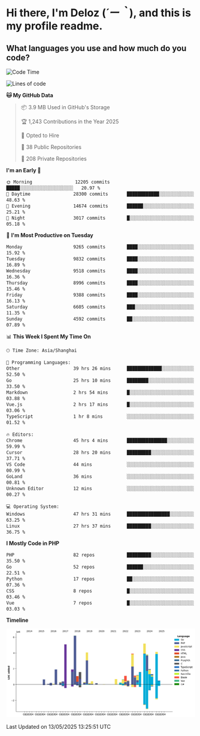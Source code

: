 # **Hi there, I'm Deloz (*´ー｀*), and this is my profile readme.**

## **What languages you use and how much do you code?**

<!--START_SECTION:waka-->
![Code Time](http://img.shields.io/badge/Code%20Time-6%2C355%20hrs%2045%20mins-blue)

![Lines of code](https://img.shields.io/badge/From%20Hello%20World%20I%27ve%20Written-52.1%20million%20lines%20of%20code-blue)

**🐱 My GitHub Data** 

> 📦 3.9 MB Used in GitHub's Storage 
 > 
> 🏆 1,243 Contributions in the Year 2025
 > 
> 💼 Opted to Hire
 > 
> 📜 38 Public Repositories 
 > 
> 🔑 208 Private Repositories 
 > 
**I'm an Early 🐤** 

```text
🌞 Morning                12205 commits       █████░░░░░░░░░░░░░░░░░░░░   20.97 % 
🌆 Daytime                28300 commits       ████████████░░░░░░░░░░░░░   48.63 % 
🌃 Evening                14674 commits       ██████░░░░░░░░░░░░░░░░░░░   25.21 % 
🌙 Night                  3017 commits        █░░░░░░░░░░░░░░░░░░░░░░░░   05.18 % 
```
📅 **I'm Most Productive on Tuesday** 

```text
Monday                   9265 commits        ████░░░░░░░░░░░░░░░░░░░░░   15.92 % 
Tuesday                  9832 commits        ████░░░░░░░░░░░░░░░░░░░░░   16.89 % 
Wednesday                9518 commits        ████░░░░░░░░░░░░░░░░░░░░░   16.36 % 
Thursday                 8996 commits        ████░░░░░░░░░░░░░░░░░░░░░   15.46 % 
Friday                   9388 commits        ████░░░░░░░░░░░░░░░░░░░░░   16.13 % 
Saturday                 6605 commits        ███░░░░░░░░░░░░░░░░░░░░░░   11.35 % 
Sunday                   4592 commits        ██░░░░░░░░░░░░░░░░░░░░░░░   07.89 % 
```


📊 **This Week I Spent My Time On** 

```text
🕑︎ Time Zone: Asia/Shanghai

💬 Programming Languages: 
Other                    39 hrs 26 mins      █████████████░░░░░░░░░░░░   52.50 % 
Go                       25 hrs 10 mins      ████████░░░░░░░░░░░░░░░░░   33.50 % 
Markdown                 2 hrs 54 mins       █░░░░░░░░░░░░░░░░░░░░░░░░   03.88 % 
Vue.js                   2 hrs 17 mins       █░░░░░░░░░░░░░░░░░░░░░░░░   03.06 % 
TypeScript               1 hr 8 mins         ░░░░░░░░░░░░░░░░░░░░░░░░░   01.52 % 

🔥 Editors: 
Chrome                   45 hrs 4 mins       ███████████████░░░░░░░░░░   59.99 % 
Cursor                   28 hrs 20 mins      █████████░░░░░░░░░░░░░░░░   37.71 % 
VS Code                  44 mins             ░░░░░░░░░░░░░░░░░░░░░░░░░   00.99 % 
GoLand                   36 mins             ░░░░░░░░░░░░░░░░░░░░░░░░░   00.81 % 
Unknown Editor           12 mins             ░░░░░░░░░░░░░░░░░░░░░░░░░   00.27 % 

💻 Operating System: 
Windows                  47 hrs 31 mins      ████████████████░░░░░░░░░   63.25 % 
Linux                    27 hrs 37 mins      █████████░░░░░░░░░░░░░░░░   36.75 % 
```

**I Mostly Code in PHP** 

```text
PHP                      82 repos            █████████░░░░░░░░░░░░░░░░   35.50 % 
Go                       52 repos            ██████░░░░░░░░░░░░░░░░░░░   22.51 % 
Python                   17 repos            ██░░░░░░░░░░░░░░░░░░░░░░░   07.36 % 
CSS                      8 repos             █░░░░░░░░░░░░░░░░░░░░░░░░   03.46 % 
Vue                      7 repos             █░░░░░░░░░░░░░░░░░░░░░░░░   03.03 % 
```



**Timeline**

![Lines of Code chart](https://raw.githubusercontent.com/deloz/deloz/main/assets/bar_graph.png)


 Last Updated on 13/05/2025 13:25:51 UTC
<!--END_SECTION:waka-->
